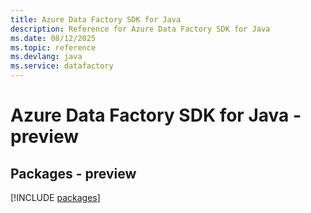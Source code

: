```yaml
---
title: Azure Data Factory SDK for Java
description: Reference for Azure Data Factory SDK for Java
ms.date: 08/12/2025
ms.topic: reference
ms.devlang: java
ms.service: datafactory
---
```

# Azure Data Factory SDK for Java - preview
## Packages - preview
[!INCLUDE [packages](data-factory-index.md)]